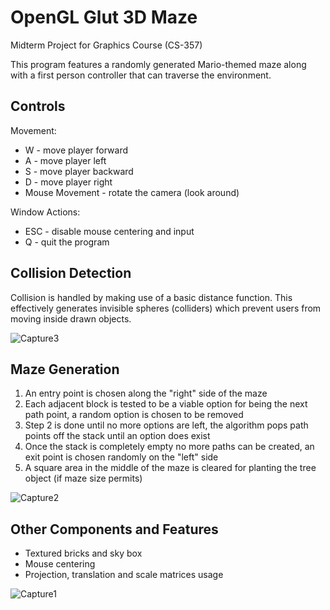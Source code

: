 # OpenGL Glut 3D Maze
Midterm Project for Graphics Course (CS-357)

This program features a randomly generated Mario-themed maze along with a first person controller that can traverse the environment.

## Controls
Movement:
  * W - move player forward
  * A - move player left
  * S - move player backward
  * D - move player right
  * Mouse Movement - rotate the camera (look around)
  
Window Actions:
  * ESC - disable mouse centering and input
  * Q - quit the program


## Collision Detection
Collision is handled by making use of a basic distance function. This effectively generates invisible spheres (colliders) which prevent users from moving inside drawn objects.

![Capture3](https://user-images.githubusercontent.com/32151128/56340897-29f62100-6168-11e9-8b3f-c792c7dfcc21.JPG)

## Maze Generation
 1. An entry point is chosen along the "right" side of the maze
 2. Each adjacent block is tested to be a viable option for being the next path point, a random option is chosen to be removed
 3. Step 2 is done until no more options are left, the algorithm pops path points off the stack until an option does exist
 4. Once the stack is completely empty no more paths can be created, an exit point is chosen randomly on the "left" side
 5. A square area in the middle of the maze is cleared for planting the tree object (if maze size permits)
 
 ![Capture2](https://user-images.githubusercontent.com/32151128/56340895-295d8a80-6168-11e9-8c12-93ee3f664661.JPG)
 
 ## Other Components and Features
  * Textured bricks and sky box
  * Mouse centering
  * Projection, translation and scale matrices usage
  
![Capture1](https://user-images.githubusercontent.com/32151128/56340453-d3d4ae00-6166-11e9-80d4-65766bd184c6.JPG)
